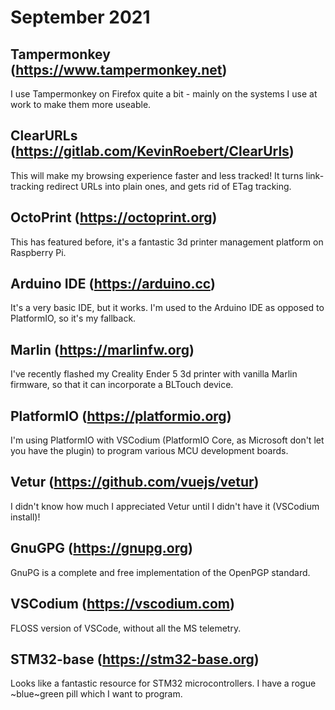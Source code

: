 # September 2021

## Tampermonkey (https://www.tampermonkey.net)

I use Tampermonkey on Firefox quite a bit - mainly on the systems I use at work to make them more useable.

## ClearURLs (https://gitlab.com/KevinRoebert/ClearUrls)

This will make my browsing experience faster and less tracked!  It turns link-tracking redirect URLs into plain ones, and gets rid of ETag tracking.

## OctoPrint (https://octoprint.org)

This has featured before, it's a fantastic 3d printer management platform on Raspberry Pi.

## Arduino IDE (https://arduino.cc)

It's a very basic IDE, but it works.  I'm used to the Arduino IDE as opposed to PlatformIO, so it's my fallback.

## Marlin (https://marlinfw.org)

I've recently flashed my Creality Ender 5 3d printer with vanilla Marlin firmware, so that it can incorporate a BLTouch device.

## PlatformIO (https://platformio.org)

I'm using PlatformIO with VSCodium (PlatformIO Core, as Microsoft don't let you have the plugin) to program various MCU development boards.

## Vetur (https://github.com/vuejs/vetur)

I didn't know how much I appreciated Vetur until I didn't have it (VSCodium install)!

## GnuGPG (https://gnupg.org)

GnuPG is a complete and free implementation of the OpenPGP standard.

## VSCodium (https://vscodium.com)

FLOSS version of VSCode, without all the MS telemetry.

## STM32-base (https://stm32-base.org)

Looks like a fantastic resource for STM32 microcontrollers.  I have a rogue ~blue~green pill which I want to program.

